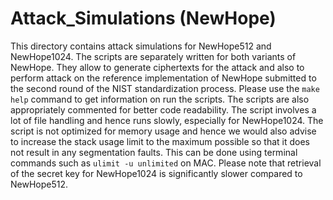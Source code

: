 # Attack_Simulations (NewHope)

This directory contains attack simulations for NewHope512 and NewHope1024. The scripts are separately written
for both variants of NewHope. They allow to generate ciphertexts for the attack and also to perform attack on the reference implementation of NewHope submitted to the second round of the NIST standardization process. Please use the `make help` command to get information on run the scripts. The scripts are also appropriately commented for better code readability. The script involves a lot of file handling and hence runs slowly, especially for NewHope1024. The script is not optimized for memory usage and hence we would also advise to increase the stack usage limit to the maximum possible so that it does not result in any segmentation faults.
This can be done using terminal commands such as `ulimit -u unlimited` on MAC. Please note that retrieval of the secret key for NewHope1024 is significantly slower compared to NewHope512.
